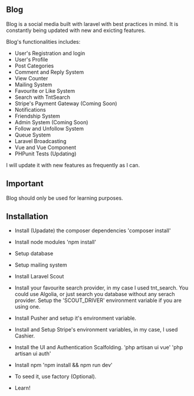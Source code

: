  
## Blog

Blog is a social media built with laravel with best practices in mind. It is constantly being updated with new and exicting features.

Blog's functionalities includes:

- User's Registration and login
- User's Profile
- Post Categories
- Comment and Reply System
- View Counter
- Mailing System
- Favourite or Like System
- Search with TntSearch
- Stripe's Payment Gateway (Coming Soon)
- Notifications
- Friendship System
- Admin System (Coming Soon)
- Follow and Unfollow System 
- Queue System
- Laravel Broadcasting
- Vue and Vue Component
- PHPunit Tests (Updating)

I will update it with new features as frequently as I can.

## Important

Blog should only be used for learning purposes.

## Installation

- Install (Upadate) the composer dependencies
	'composer install'

- Install node modules
	'npm install'

- Setup database

- Setup mailing system

- Install Laravel Scout

- Install your favourite search provider, in my case I used tnt_search. You could use Algolia, or just search you database without any serach provider. Setup the 'SCOUT_DRIVER' environment variable if you are using one.

- Install Pusher and setup it's environment variable.

- Install and Setup Stripe's environment variables, in my case, I used Cashier.

- Install the UI and Authentication Scalfolding.
	'php artisan ui vue'
	'php artisan ui auth'

- Install npm
	'npm install && npm run dev'

- To seed it, use factory (Optional).

- Learn! 


